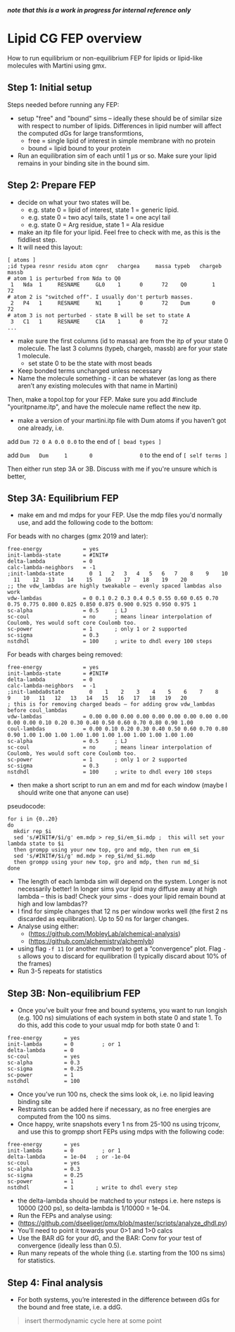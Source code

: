 ***note that this is a work in progress for internal reference only*** 

# Lipid CG FEP overview

How to run equilibrium or non-equilibrium FEP for lipids or lipid-like molecules with Martini using gmx.

## Step 1: Initial setup

Steps needed before running any FEP:
- setup "free" and "bound" sims – ideally these should be of similar size with respect to number of lipids. Differences in lipid number will affect the computed dGs for large transformtions,
  - free = single lipid of interest in simple membrane with no protein
  - bound = lipid bound to your protein
- Run an equilibration sim of each until 1 µs or so. Make sure your lipid remains in your binding site in the bound sim.

## Step 2: Prepare FEP
- decide on what your two states will be. 
  -	e.g. state 0 = lipid of interest, state 1 = generic lipid. 
  -	e.g. state 0 = two acyl tails, state 1 = one acyl tail
  -	e.g. state 0 = Arg residue, state 1 = Ala residue
-	make an itp file for your lipid. Feel free to check with me, as this is the fiddliest step.
-	It will need this layout:

```
[ atoms ]
;id typea resnr residu atom cgnr   chargea     massa typeb   chargeb massb
# atom 1 is perturbed from Nda to Q0
 1   Nda  1     RESNAME     GL0    1      0      72    Q0        1       72
# atom 2 is "switched off". I usually don't perturb masses.
 2   P4   1     RESNAME     N1     1      0      72    Dum       0       72
# atom 3 is not perturbed - state B will be set to state A
 3   C1   1     RESNAME     C1A    1      0      72   
...
```

- make sure the first columns (id to massa) are from the itp of your state 0 molecule. The last 3 columns (typeb, chargeb, massb) are for your state 1 molecule.
  - set state 0 to be the state with most beads
-	Keep bonded terms unchanged unless necessary
- Name the molecule something - it can be whatever (as long as there aren’t any existing molecules with that name in Martini)

Then, make a topol.top for your FEP. Make sure you add #include "youritpname.itp", and have the molecule name reflect the new itp. 
-	make a version of your martini.itp file with Dum atoms if you haven’t got one already, i.e.

add ```Dum 72 0 A 0.0 0.0``` to the end of ``` [ bead types ] ```

add ```Dum   Dum     1       0               0``` to the end of ``` [ self terms ] ```

Then either run step 3A or 3B. Discuss with me if you're unsure which is better,

## Step 3A: Equilibrium FEP

- make em and md mdps for your FEP. Use the mdp files you'd normally use, and add the following code to the bottom:

For beads with no charges (gmx 2019 and later):

```
free-energy             = yes
init-lambda-state       = #INIT#
delta-lambda            = 0
calc-lambda-neighbors   = -1
;init-lambda-state        0  1   2   3   4   5   6   7    8    9    10   11    12   13    14    15    16    17    18    19    20   
;; the vdw_lambdas are highly tweakable – evenly spaced lambdas also work
vdw-lambdas             = 0 0.1 0.2 0.3 0.4 0.5 0.55 0.60 0.65 0.70 0.75 0.775 0.800 0.825 0.850 0.875 0.900 0.925 0.950 0.975 1
sc-alpha                = 0.5     ; LJ
sc-coul                 = no      ; means linear interpolation of Coulomb, Yes would soft core Coulomb too.
sc-power                = 1       ; only 1 or 2 supported
sc-sigma                = 0.3
nstdhdl                 = 100     ; write to dhdl every 100 steps
```

For beads with charges being removed:

```
free-energy             = yes
init-lambda-state       = #INIT#
delta-lambda            = 0
calc-lambda-neighbors   = -1 
;init-lambda0state        0    1    2    3    4    5    6    7    8    9    10   11   12   13   14   15   16   17   18   19   20
; this is for removing charged beads – for adding grow vdw_lambdas before coul_lambdas 
vdw-lambdas             = 0.00 0.00 0.00 0.00 0.00 0.00 0.00 0.00 0.00 0.00 0.00 0.10 0.20 0.30 0.40 0.50 0.60 0.70 0.80 0.90 1.00
coul-lambdas            = 0.00 0.10 0.20 0.30 0.40 0.50 0.60 0.70 0.80 0.90 1.00 1.00 1.00 1.00 1.00 1.00 1.00 1.00 1.00 1.00 1.00
sc-alpha                = 0.5     ; LJ
sc-coul                 = no      ; means linear interpolation of Coulomb, Yes would soft core Coulomb too.
sc-power                = 1       ; only 1 or 2 supported
sc-sigma                = 0.3
nstdhdl                 = 100     ; write to dhdl every 100 steps
```

- then make a short script to run an em and md for each window (maybe I should write one that anyone can use)

pseudocode:

```
for i in {0..20}
do
  mkdir rep_$i
  sed 's/#INIT#/$i/g' em.mdp > rep_$i/em_$i.mdp ;  this will set your lambda state to $i
  then grompp using your new top, gro and mdp, then run em_$i
  sed 's/#INIT#/$i/g' md.mdp > rep_$i/md_$i.mdp 
  then grompp using your new top, gro and mdp, then run md_$i
done
```

- The length of each lambda sim will depend on the system. Longer is not necessarily better! In longer sims your lipid may diffuse away at high lambda – this is bad! Check your sims - does your lipid remain bound at high and low lambdas??
- I find for simple changes that 12 ns per window works well (the first 2 ns discarded as equilibration). Up to 50 ns for larger changes.
- Analyse using either:
  - (https://github.com/MobleyLab/alchemical-analysis)
  - (https://github.com/alchemistry/alchemlyb) 
- using flag ```-f 11``` (or another number) to get a “convergence” plot. Flag ```-s``` allows you to discard for equilibration (I typically discard about 10% of the frames)
- Run 3-5 repeats for statistics

## Step 3B: Non-equilibrium FEP

- Once you’ve built your free and bound systems, you want to run longish (e.g. 100 ns) simulations of each system in both state 0 and state 1. To do this, add this code to your usual mdp for both state 0 and 1:

```
free-energy       = yes
init-lambda       = 0         ; or 1
delta-lambda      = 0  
sc-coul           = yes   
sc-alpha          = 0.3   
sc-sigma          = 0.25  
sc-power          = 1     
nstdhdl           = 100
```

-	Once you’ve run 100 ns, check the sims look ok, i.e. no lipid leaving binding site
-	Restraints can be added here if necessary, as no free energies are computed from the 100 ns sims.
-	Once happy, write snapshots every 1 ns from 25-100 ns using trjconv, and use this to grompp short FEPs using mdps with the following code:

```
free-energy       = yes
init-lambda       = 0         ; or 1
delta-lambda      = 1e-04  	; or -1e-04  
sc-coul           = yes   
sc-alpha          = 0.3   
sc-sigma          = 0.25  
sc-power          = 1     
nstdhdl           = 1       ; write to dhdl every step
```

- the delta-lambda should be matched to your nsteps i.e. here nsteps is 10000 (200 ps), so delta-lambda is 1/10000 = 1e-04.
-	Run the FEPs and analyse using:
  -	(https://github.com/dseeliger/pmx/blob/master/scripts/analyze_dhdl.py)
-	You’ll need to point it towards your 0>1 and 1>0 calcs
- Use the BAR dG for your dG, and the BAR: Conv for your test of convergence (ideally less than 0.5).
-	Run many repeats of the whole thing (i.e. starting from the 100 ns sims) for statistics.

## Step 4: Final analysis
- For both systems, you’re interested in the difference between dGs for the bound and free state, i.e. a ddG.

> insert thermodynamic cycle here at some point

